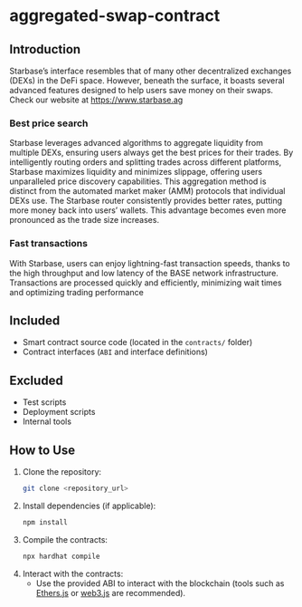 # aggregated-swap-contract

## Introduction
Starbase’s interface resembles that of many other decentralized exchanges (DEXs) in the DeFi space. However, beneath the surface, it boasts several advanced features designed to help users save money on their swaps. Check our website at https://www.starbase.ag

### Best price search
Starbase leverages advanced algorithms to aggregate liquidity from multiple DEXs, ensuring users always get the best prices for their trades. By intelligently routing orders and splitting trades across different platforms, Starbase maximizes liquidity and minimizes slippage, offering users unparalleled price discovery capabilities. This aggregation method is distinct from the automated market maker (AMM) protocols that individual DEXs use. The Starbase router consistently provides better rates, putting more money back into users’ wallets. This advantage becomes even more pronounced as the trade size increases. 

### Fast transactions
With Starbase, users can enjoy lightning-fast transaction speeds, thanks to the high throughput and low latency of the BASE network infrastructure. Transactions are processed quickly and efficiently, minimizing wait times and optimizing trading performance

## Included
- Smart contract source code (located in the `contracts/` folder)
- Contract interfaces (`ABI` and interface definitions)

## Excluded
- Test scripts
- Deployment scripts
- Internal tools

## How to Use
1. Clone the repository:
   ```bash
   git clone <repository_url>
   ```
2. Install dependencies (if applicable):
   ```bash
   npm install
   ```
3. Compile the contracts:
   ```bash
   npx hardhat compile
   ```
4. Interact with the contracts:
   - Use the provided ABI to interact with the blockchain (tools such as [Ethers.js](https://docs.ethers.io/) or [web3.js](https://web3js.readthedocs.io/) are recommended).


